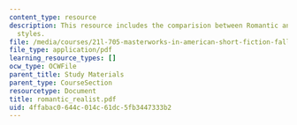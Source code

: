 ```yaml
---
content_type: resource
description: This resource includes the comparision between Romantic and Realist writing
  styles.
file: /media/courses/21l-705-masterworks-in-american-short-fiction-fall-2005/4ffabac0644c014c61dc5fb3447333b2_romantic_realist.pdf
file_type: application/pdf
learning_resource_types: []
ocw_type: OCWFile
parent_title: Study Materials
parent_type: CourseSection
resourcetype: Document
title: romantic_realist.pdf
uid: 4ffabac0-644c-014c-61dc-5fb3447333b2
---
```


